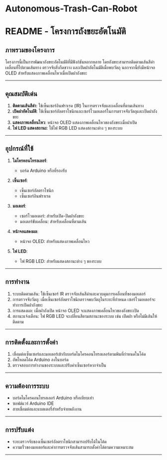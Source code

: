 # Autonomous-Trash-Can-Robot

# README - โครงการถังขยะอัตโนมัติ

## ภาพรวมของโครงการ
โครงการนี้เป็นการพัฒนาถังขยะอัตโนมัติที่มีฟังก์ชันหลากหลาย โดยถังขยะสามารถติดตามเส้นสีดำ เคลื่อนที่ไปตามเส้นทาง ตรวจจับสิ่งกีดขวาง และเปิดฝาอัตโนมัติเมื่อพบวัตถุ นอกจากนี้ยังมีหน้าจอ OLED สำหรับแสดงภาพเคลื่อนไหวเมื่อเปิดฝาถังขยะ

---

## คุณสมบัติเด่น
1. **ติดตามเส้นสีดำ**: ใช้เซ็นเซอร์อินฟราเรด (IR) ในการตรวจจับและเคลื่อนที่ตามเส้นทาง
2. **เปิดฝาอัตโนมัติ**: ใช้เซ็นเซอร์อัลตราโซนิกและเซอร์โวมอเตอร์ในการตรวจจับวัตถุและเปิดฝาถังขยะ
3. **แสดงภาพเคลื่อนไหว**: หน้าจอ OLED แสดงภาพเคลื่อนไหวของถังขยะเมื่อฝาเปิด
4. **ไฟ LED แสดงสถานะ**: ใช้ไฟ RGB LED แสดงสถานะต่าง ๆ ของระบบ

---

## อุปกรณ์ที่ใช้
1. **ไมโครคอนโทรลเลอร์**:
   - บอร์ด Arduino หรือที่รองรับ

2. **เซ็นเซอร์**:
   - เซ็นเซอร์อัลตราโซนิก
   - เซ็นเซอร์อินฟราเรด 

3. **มอเตอร์**:
   - เซอร์โวมอเตอร์: สำหรับเปิด-ปิดฝาถังขยะ
   - มอเตอร์ขับเคลื่อน: สำหรับเคลื่อนที่ตามเส้น

4. **หน้าจอแสดงผล**:
   - หน้าจอ OLED: สำหรับแสดงภาพเคลื่อนไหว

5. **ไฟ LED**:
   - ไฟ RGB LED: สำหรับแสดงสถานะต่าง ๆ ของระบบ

---

## การทำงาน
1. ระบบติดตามเส้น: ใช้เซ็นเซอร์ IR ตรวจจับเส้นสีดำและควบคุมการเคลื่อนที่ของมอเตอร์
2. การตรวจจับวัตถุ: เมื่อเซ็นเซอร์อัลตราโซนิกตรวจพบวัตถุในระยะที่กำหนด เซอร์โวมอเตอร์จะทำการเปิดฝาถังขยะ
3. การแสดงผล: เมื่อฝาถังเปิด หน้าจอ OLED จะแสดงภาพเคลื่อนไหวของถังขยะเปิด
4. สถานะแจ้งเตือน: ไฟ RGB LED จะเปลี่ยนสีตามสถานะของระบบ เช่น เปิดฝา หรือไม่มีเส้นให้ติดตาม

---

## การติดตั้งและการตั้งค่า
1. เชื่อมต่อเซ็นเซอร์และมอเตอร์เข้ากับบอร์ดไมโครคอนโทรลเลอร์ตามพินที่กำหนดในโค้ด
2. อัพโหลดโค้ด Arduino ลงในบอร์ด
3. ตรวจสอบการทำงานของระบบและปรับค่าเซ็นเซอร์หากจำเป็น

---

## ความต้องการระบบ
- บอร์ดไมโครคอนโทรลเลอร์ Arduino หรือเทียบเท่า
- ซอฟต์แวร์ Arduino IDE
- สายเชื่อมต่อและแบตเตอรี่สำหรับจ่ายพลังงาน

---

## การปรับแต่ง
- ระยะตรวจจับของเซ็นเซอร์อัลตราโซนิกสามารถปรับได้ในโค้ด
- ความเร็วของมอเตอร์และค่าการตรวจจับเส้นสามารถตั้งค่าได้ตามความเหมาะสม

---